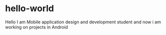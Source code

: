 # hello-world
Hello
I am Mobile application design and development student and now i am working on projects in Android
